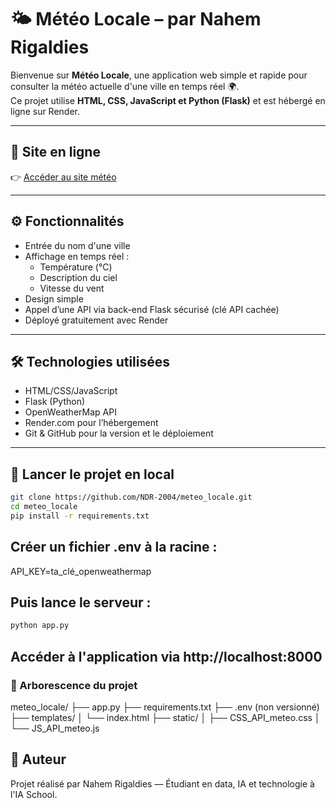 # 🌤️ Météo Locale – par Nahem Rigaldies

Bienvenue sur **Météo Locale**, une application web simple et rapide pour consulter la météo actuelle d'une ville en temps réel 🌍.  
Ce projet utilise **HTML, CSS, JavaScript et Python (Flask)** et est hébergé en ligne sur Render.

---

## 🔗 Site en ligne

👉 [Accéder au site météo](https://meteo-nahem.onrender.com/) 

---

## ⚙️ Fonctionnalités

- Entrée du nom d'une ville
- Affichage en temps réel :
  - Température (°C)
  - Description du ciel
  - Vitesse du vent
- Design simple
- Appel d’une API via back-end Flask sécurisé (clé API cachée)
- Déployé gratuitement avec Render

---

## 🛠️ Technologies utilisées

- HTML/CSS/JavaScript
- Flask (Python)
- OpenWeatherMap API
- Render.com pour l’hébergement
- Git & GitHub pour la version et le déploiement

---

## 🚀 Lancer le projet en local

```bash
git clone https://github.com/NDR-2004/meteo_locale.git
cd meteo_locale
pip install -r requirements.txt
```
## Créer un fichier .env à la racine :
API_KEY=ta_clé_openweathermap

## Puis lance le serveur :
```bash
python app.py
```
## Accéder à l'application via http://localhost:8000

### 📁 Arborescence du projet
meteo_locale/
├── app.py
├── requirements.txt
├── .env (non versionné)
├── templates/
│   └── index.html
├── static/
│   ├── CSS_API_meteo.css
│   └── JS_API_meteo.js

## 🧠 Auteur
Projet réalisé par Nahem Rigaldies — Étudiant en data, IA et technologie à l'IA School.




